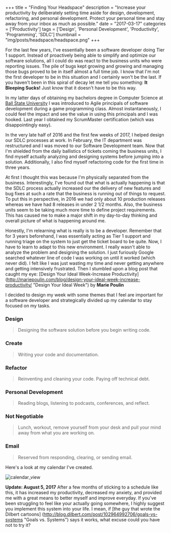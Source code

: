 +++
title = "Finding Your Headspace"
description = "Increase your productivity by deliberately setting time aside for design, development, refactoring, and personal development. Protect your personal time and stay away from your inbox as much as possible."
date = "2017-03-17"
categories = ['Productivity']
tags = ['Design', 'Personal Development', 'Productivity', 'Programming', 'SDLC']
thumbnail = "img/posts/headspace/headspace.png"
+++

For the last few years, I've essentially been a software developer doing Tier 1 support. Instead of proactively being able to simplify and optimize our software solutions, all I could do was react to the business units who were reporting issues. The pile of bugs kept growing and growing and managing those bugs proved to be in itself almost a full time job. I know that I'm not the first developer to be in this situation and I certainly won't be the last. If you haven't been in this spiral of decay let me tell you something: __It Bleeping Sucks!__ Just know that it doesn't have to be this way. 

In my latter days of obtaining my bachelors degree in Computer Science at [Ball State University](http://cms.bsu.edu/ "Ball State University") I was introduced to Agile principals of software development during a game programming class. Almost instantaneously, I could feel the impact and see the value in using this principals and I was hooked. Last year I obtained my ScrumMaster certification (which was disappointingly easy).
 
In the very late half of 2016 and the first few weeks of 2017, I helped design our SDLC processes at work. In February, the IT department was restructured and I was moved to our Software Development team. Now that I'm shielded from the daily ballistics of tickets coming the business units, I find myself actually analyzing and designing systems before jumping into a solution. Additionally, I also find myself refactoring code for the first time in three years.

At first I thought this was because I'm physically separated from the business. Interestingly, I've found out that what is actually happening is that the SDLC process actually increased our the delivery of new features and bug fixes at such a rate that the business is running out of things to request. To put this in perspective, in 2016 we had only about 10 production releases whereas we have had 8 releases in under 2 1/2 months. Also, the business units seem to be taking much more time to define project requirements. This has caused me to make a major shift in my day-to-day thinking and overall picture of what is happening around me.

Honestly, I'm relearning what is really is to be a developer. Remember that for 3 years beforehand, I was essentially acting as Tier 1 support and running triage on the system to just get the ticket board to be quite. Now, I have to learn to adapt to this new environment. I really wasn't able to analyze the problem and designing the solution. I just furiously Google searched whatever line of code I was working on until it worked (which never did). I felt like I was just wasting my time and never getting anywhere and getting intensively frustrated. Then I stumbled upon a blog post that caught my eye: [Design Your Ideal Week-Increase Productivity] (http://mariepoulin.com/blog/design-your-ideal-week-increase-productivity/ "Design Your Ideal Week") by __Marie Poulin__ 

I decided to design my week with some themes that I feel are important for a software developer and strategically divided up my calendar to stay focused on my tasks.

### Design 
> Designing the software solution before you begin writing code.

### Create
> Writing your code and documentation.

### Refactor 
> Reinventing and cleaning your code. Paying off technical debt.

### Personal Development 
> Reading blogs, listening to podcasts, conferences, and reflect.

### Not Negotiable 
> Lunch, workout, remove yourself from your desk and pull your mind away from what you are working on.

### Email 
> Reserved from responding, clearing, or sending email.

Here's a look at my calendar I've created.

![calendar_view](/img/posts/headspace/calendar.png  "A Look at My Calendar")

__Update: August 5, 2017__ After a few months of sticking to a schedule like this, it has increased my productivity, decreased my anxiety, and provided me with a great means to better myself and improve everyday. If you've been struggling to feel like your actually going somewhere, I highly suggest you implement this system into your life. I mean, if [the guy that wrote the Dilbert cartoons] (http://blog.dilbert.com/post/102964992706/goals-vs-systems "Goals vs. Systems") says it works, what excuse could you have not to try it?   




